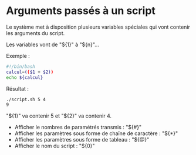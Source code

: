 # Arguments passés à un script

Le système met à disposition plusieurs variables spéciales qui vont contenir les arguments du script.

Les variables vont de "${1}" à "${n}"...

Exemple :
```Bash
#!/bin/bash
calcul=(($1 + $2))
echo ${calcul}
```

Résultat :
```Bash
./script.sh 5 4
9
```

"${1}" va contenir 5 et "${2}" va contenir 4. 

- Afficher le nombres de paramétrés transmis : "${#}"
- Afficher les paramètres sous forme de chaîne de caractère : "${*}"
- Afficher les paramètres sous forme de tableau : "${@}"
- Afficher le nom du script : "${0}"